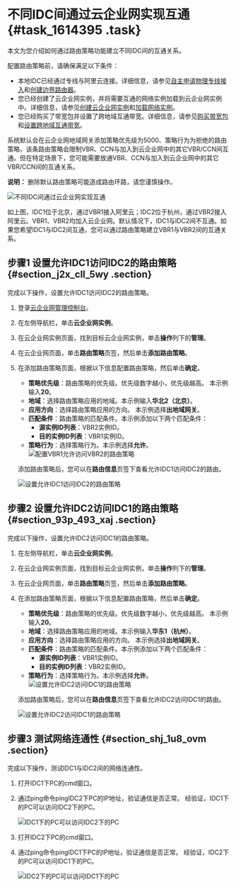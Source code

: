 # 不同IDC间通过云企业网实现互通 {#task_1614395 .task}

本文为您介绍如何通过路由策略功能建立不同IDC间的互通关系。

配置路由策略前，请确保满足以下条件：

-   本地IDC已经通过专线与阿里云连接。详细信息，请参见[自主申请物理专线接入](../../../../cn.zh-CN/快速入门/自主申请物理专线接入.md#)和[创建边界路由器](../../../../cn.zh-CN/边界路由器/创建边界路由器.md#)。
-   您已经创建了云企业网实例，并将需要互通的网络实例加载到云企业网实例中。详细信息，请参见[创建云企业网实例](../../../../cn.zh-CN/用户指南/管理云企业网实例/创建云企业网实例.md#)和[加载网络实例](../../../../cn.zh-CN/用户指南/管理网络实例/加载网络实例.md#)。
-   您已经购买了带宽包并设置了跨地域互通带宽。详细信息，请参见[购买带宽包](../../../../cn.zh-CN/用户指南/管理带宽包/购买带宽包.md#)和[设置跨地域互通带宽](../../../../cn.zh-CN/用户指南/管理跨地域互通带宽/设置跨地域互通带宽.md#)。

系统默认会在云企业网地域网关添加策略优先级为5000、策略行为为拒绝的路由策略，该条路由策略会限制VBR、CCN与加入到云企业网中的其它VBR/CCN间互通。但在特定场景下，您可能需要放通VBR、CCN与加入到云企业网中的其它VBR/CCN间的互通关系。

**说明：** 删除默认路由策略可能造成路由环路，请您谨慎操作。

![不同IDC间通过云企业网实现互通](http://static-aliyun-doc.oss-cn-hangzhou.aliyuncs.com/assets/img/1280065/156645693354882_zh-CN.png)

如上图，IDC1位于北京，通过VBR1接入阿里云；IDC2位于杭州，通过VBR2接入阿里云。VBR1、VBR2均加入云企业网。默认情况下，IDC1与IDC2间不互通。如果您希望IDC1与IDC2间互通，您可以通过路由策略建立VBR1与VBR2间的互通关系。

## 步骤1 设置允许IDC1访问IDC2的路由策略 {#section_j2x_cll_5wy .section}

完成以下操作，设置允许IDC1访问IDC2的路由策略。

1.  登录[云企业网管理控制台](https://cen.console.aliyun.com/)。
2.  在左侧导航栏，单击**云企业网实例**。
3.  在云企业网实例页面，找到目标云企业网实例，单击**操作**列下的**管理**。
4.  在云企业网页面，单击**路由策略**页签，然后单击**添加路由策略**。
5.  在添加路由策略页面，根据以下信息配置路由策略，然后单击**确定**。 

    -   **策略优先级**：路由策略的优先级。优先级数字越小，优先级越高。 本示例输入**20**。
    -   **地域**：选择路由策略应用的地域。本示例输入**华北2（北京）**。
    -   **应用方向**：选择路由策略应用的方向。 本示例选择**出地域网关**。
    -   **匹配条件**：路由策略的匹配条件。本示例添加以下两个匹配条件：
        -   **源实例ID列表**：VBR2实例ID。
        -   **目的实例ID列表**：VBR1实例ID。
    -   **策略行为**：选择策略行为。本示例选择**允许**。
    ![配置VBR1允许访问VBR2的路由策略](http://static-aliyun-doc.oss-cn-hangzhou.aliyuncs.com/assets/img/1280065/156645693355480_zh-CN.png)

    添加路由策略后，您可以在**路由信息**页签下查看允许IDC1访问IDC2的路由。

    ![设置允许IDC1访问IDC2的路由策略](http://static-aliyun-doc.oss-cn-hangzhou.aliyuncs.com/assets/img/1280065/156645693355562_zh-CN.png)


## 步骤2 设置允许IDC2访问IDC1的路由策略 {#section_93p_493_xaj .section}

完成以下操作，设置允许IDC2访问IDC1的路由策略。

1.  在左侧导航栏，单击**云企业网实例**。
2.  在云企业网实例页面，找到目标云企业网实例，单击**操作**列下的**管理**。
3.  在云企业网页面，单击**路由策略**页签，然后单击**添加路由策略**。
4.  在添加路由策略页面，根据以下信息配置路由策略，然后单击**确定**。 

    -   **策略优先级**：路由策略的优先级。优先级数字越小，优先级越高。 本示例输入**20**。
    -   **地域**：选择路由策略应用的地域。本示例输入**华东1（杭州）**。
    -   **应用方向**：选择路由策略应用的方向。 本示例选择**出地域网关**。
    -   **匹配条件**：路由策略的匹配条件。本示例添加以下两个匹配条件：
        -   **源实例ID列表**：VBR1实例ID。
        -   **目的实例ID列表**：VBR2实例ID。
    -   **策略行为**：选择策略行为。本示例选择**允许**。
    ![设置允许IDC2访问IDC1的路由策略](http://static-aliyun-doc.oss-cn-hangzhou.aliyuncs.com/assets/img/1280065/156645693355486_zh-CN.png)

    添加路由策略后，您可以在**路由信息**页签下查看允许IDC2访问IDC1的路由。

    ![设置允许IDC2访问IDC1的路由策略](http://static-aliyun-doc.oss-cn-hangzhou.aliyuncs.com/assets/img/1280065/156645693355564_zh-CN.png)


## 步骤3 测试网络连通性 {#section_shj_1u8_ovm .section}

完成以下操作，测试IDC1与IDC2间的网络连通性。

1.  打开IDC1下PC的cmd窗口。
2.  通过ping命令pingIDC2下PC的IP地址，验证通信是否正常。 经验证，IDC1下的PC可以访问IDC2下的PC。

    ![IDC1下的PC可以访问IDC2下的PC](http://static-aliyun-doc.oss-cn-hangzhou.aliyuncs.com/assets/img/1214245/156645693454781_zh-CN.png)

3.  打开IDC2下PC的cmd窗口。
4.  通过ping命令pingIDC1下PC的IP地址，验证通信是否正常。 经验证，IDC2下的PC可以访问IDC1下的PC。

    ![IDC2下的PC可以访问IDC1下的PC](http://static-aliyun-doc.oss-cn-hangzhou.aliyuncs.com/assets/img/1214245/156645693454768_zh-CN.png)


